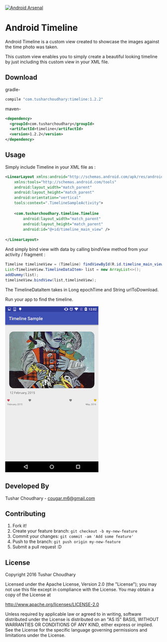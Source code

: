 [![Android Arsenal](https://img.shields.io/badge/Android%20Arsenal-Timeline-green.svg?style=true)](https://android-arsenal.com/details/1/3074)

# Android Timeline

Android Timeline is a custom view created to showcase the images against the time photo was taken. 

This custom view enables you to simply create a beautiful looking timeline by just including this custom view in your XML file. 

## Download

gradle-

``` groovy
compile "com.tusharchoudhary:timeline:1.2.2"
```

maven-

``` xml
<dependency>
  <groupId>com.tusharchoudhary</groupId>
  <artifactId>timeline</artifactId>
  <version>1.2.2</version>
</dependency>
```

## Usage

Simply include Timeline in your XML file as :
``` xml
<LinearLayout xmlns:android="http://schemas.android.com/apk/res/android"
    xmlns:tools="http://schemas.android.com/tools"
    android:layout_width="match_parent"
    android:layout_height="match_parent"
    android:orientation="vertical"
    tools:context=".TimelineSampleActivity">

    <com.tusharchoudhary.timeline.Timeline
        android:layout_width="match_parent"
        android:layout_height="match_parent"
        android:id="@+id/timeline_main_view" />

</LinearLayout>
```

And simply bind view with data by calling bindView method from your activity / fragment :
``` java
Timeline timelineView = (Timeline) findViewById(R.id.timeline_main_view);
List<TimelineView.TimelineDataItem> list = new ArrayList<>();
addDummy(list);
timelineView.bindView(list,timelineView);
```

The TimelineDataItem takes in Long epochTime and String urlToDownload. 

Run your app to find the timeline.  




![Image](images/timeline.gif?raw=true)

## Developed By

Tushar Choudhary - cougar.m6@gmail.com

## Contributing

1. Fork it!
2. Create your feature branch: `git checkout -b my-new-feature`
3. Commit your changes: `git commit -am 'Add some feature'`
4. Push to the branch: `git push origin my-new-feature`
5. Submit a pull request :D

## License

Copyright 2016 Tushar Choudhary

Licensed under the Apache License, Version 2.0 (the "License");
you may not use this file except in compliance with the License.
You may obtain a copy of the License at

   http://www.apache.org/licenses/LICENSE-2.0

Unless required by applicable law or agreed to in writing, software
distributed under the License is distributed on an "AS IS" BASIS,
WITHOUT WARRANTIES OR CONDITIONS OF ANY KIND, either express or implied.
See the License for the specific language governing permissions and
limitations under the License.

